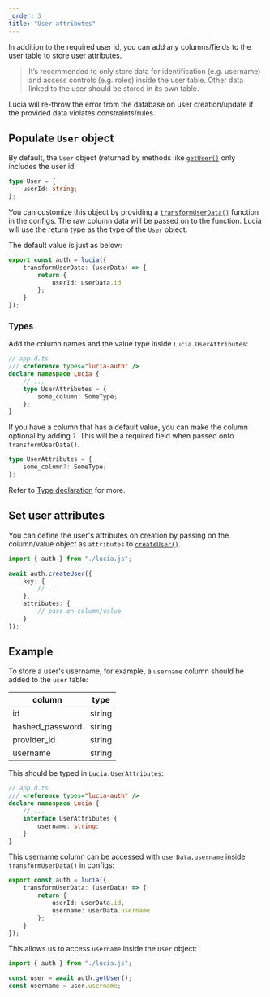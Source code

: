 ```yaml
---
_order: 3
title: "User attributes"
---
```


In addition to the required user id, you can add any columns/fields to the user table to store user attributes.

> It’s recommended to only store data for identification (e.g. username) and access controls (e.g. roles) inside the user table. Other data linked to the user should be stored in its own table.

Lucia will re-throw the error from the database on user creation/update if the provided data violates constraints/rules.

## Populate `User` object

By default, the `User` object (returned by methods like [`getUser()`](/reference/api/server-api#getuser) only includes the user id:

```ts
type User = {
	userId: string;
};
```

You can customize this object by providing a [`transformUserData()`](/reference/configure/lucia-configurations#transformuserdata) function in the configs. The raw column data will be passed on to the function. Lucia will use the return type as the type of the `User` object.

The default value is just as below:

```ts
export const auth = lucia({
	transformUserData: (userData) => {
		return {
			userId: userData.id
		};
	}
});
```

### Types

Add the column names and the value type inside `Lucia.UserAttributes`:

```ts
// app.d.ts
/// <reference types="lucia-auth" />
declare namespace Lucia {
	// ...
	type UserAttributes = {
		some_column: SomeType;
	};
}
```

If you have a column that has a default value, you can make the column optional by adding `?`. This will be a required field when passed onto `transformUserData()`.

```ts
type UserAttributes = {
	some_column?: SomeType;
};
```

Refer to [Type declaration](/reference/types/lucia-namespace) for more.

## Set user attributes

You can define the user's attributes on creation by passing on the column/value object as `attributes` to [`createUser()`](/reference/api/server-api#createuser).

```ts
import { auth } from "./lucia.js";

await auth.createUser({
	key: {
		// ...
	},
	attributes: {
		// pass on column/value
	}
});
```

## Example

To store a user's username, for example, a `username` column should be added to the `user` table:

| column          | type   |
| --------------- | ------ |
| id              | string |
| hashed_password | string |
| provider_id     | string |
| username        | string |

This should be typed in `Lucia.UserAttributes`:

```ts
// app.d.ts
/// <reference types="lucia-auth" />
declare namespace Lucia {
	// ...
	interface UserAttributes {
		username: string;
	}
}
```

This username column can be accessed with `userData.username` inside `transformUserData()` in configs:

```ts
export const auth = lucia({
	transformUserData: (userData) => {
		return {
			userId: userData.id,
			username: userData.username
		};
	}
});
```

This allows us to access `username` inside the `User` object:

```ts
import { auth } from "./lucia.js";

const user = await auth.getUser();
const username = user.username;
```
